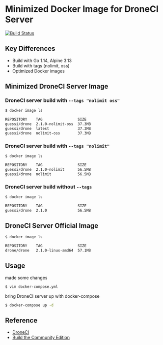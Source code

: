 # Minimized Docker Image for DroneCI Server

[![Build Status](https://cloud.drone.io/api/badges/guessi/drone-server-images/status.svg)](https://cloud.drone.io/guessi/drone-server-images)

## Key Differences

- Build with Go 1.14, Alpine 3.13
- Build with tags (nolimit, oss)
- Optimized Docker images

## Minimized DroneCI Server Image

### DroneCI server build with `--tags "nolimit oss"`

```bash
$ docker image ls

REPOSITORY    TAG                SIZE
guessi/drone  2.1.0-nolimit-oss  37.3MB
guessi/drone  latest             37.3MB
guessi/drone  nolimit-oss        37.3MB
```

### DroneCI server build with `--tags "nolimit"`

```bash
$ docker image ls

REPOSITORY    TAG                SIZE
guessi/drone  2.1.0-nolimit      56.5MB
guessi/drone  nolimit            56.5MB
```

### DroneCI server build without `--tags`

```bash
$ docker image ls

REPOSITORY    TAG                SIZE
guessi/drone  2.1.0              56.5MB
```

## DroneCI Server Official Image

```bash
$ docker image ls

REPOSITORY    TAG                SIZE
drone/drone   2.1.0-linux-amd64  57.1MB
```

## Usage

made some changes

```bash
$ vim docker-compose.yml
```

bring DroneCI server up with docker-compose

```bash
$ docker-compose up -d
```

## Reference

- [DroneCI](https://github.com/drone/drone)
- [Build the Community Edition](https://github.com/drone/drone/blob/master/BUILDING_OSS)
